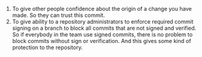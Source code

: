 1. To give other people confidence about the origin of a change you have made. So they can trust this commit.
2. To give ability to a repository administrators to enforce required commit signing on a branch to block all commits that are not signed and verified. So if everybody in the team use signed commits, there is no problem to block commits without sign or verification. And this gives some kind of protection to the repository.